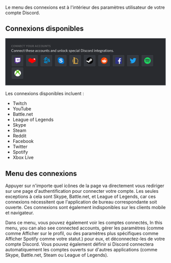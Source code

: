 <!-- TITLE: [FR] Connexions -->
<!-- SUBTITLE: Connecter votre compte Discord à vos autres comptes! -->

Le menu des connexions est à l'intérieur des paramètres utilisateur de votre compte Discord.

## Connexions disponibles

![Connections | Desktop App (Windows)](/uploads/e-96-faa.png "Connections | Desktop App (Windows)")

Les connexions disponibles incluent : 
* Twitch
* YouTube
* Battle.​net
* League of Legends
* Skype
* Steam
* Reddit
* Facebook
* Twitter
* Spotify
* Xbox Live


## Menu des connexions

Appuyer sur n'importe quel icônes de la page va directement vous rediriger sur une page d'authentification pour connecter votre compte. Les seules exceptions à cela sont Skype, Battle.​net, et League of Legends, car ces connexions nécessitent que l'application de bureau correspondante soit ouverte.  Ces connexions sont également indisponibles sur les clients mobile et navigateur.

Dans ce menu, vous pouvez également voir les comptes connectés, In this menu, you can also see connected accounts, gérer les paramètres (comme comme Afficher sur le profil, ou des paramètres plus spécifiques comme Afficher Spotify comme votre statut.) pour eux, et déconnectez-les de votre compte Discord. Vous pouvez également définir si Discord connectera automatiquement les comptes ouverts sur d'autres applications (comme Skype, Battle.net, Steam ou League of Legends).